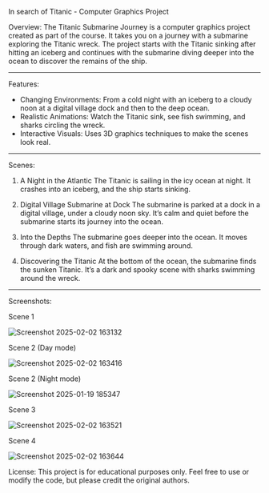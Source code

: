 In search of Titanic - Computer Graphics Project

Overview:
The Titanic Submarine Journey is a computer graphics project created as part of the course. It takes you on a journey with a submarine exploring the Titanic wreck. The project starts with the Titanic sinking after hitting an iceberg and continues with the submarine diving deeper into the ocean to discover the remains of the ship.

---------------------------------------------------------

Features:
- Changing Environments: From a cold night with an iceberg to a cloudy noon at a digital village dock and then to the deep ocean.
- Realistic Animations: Watch the Titanic sink, see fish swimming, and sharks circling the wreck.
- Interactive Visuals: Uses 3D graphics techniques to make the scenes look real.

------------------------------------------------------------

Scenes:

1. A Night in the Atlantic
   The Titanic is sailing in the icy ocean at night. It crashes into an iceberg, and the ship starts sinking.

2. Digital Village Submarine at Dock
   The submarine is parked at a dock in a digital village, under a cloudy noon sky. It’s calm and quiet before the submarine starts its journey into the ocean.

3. Into the Depths
   The submarine goes deeper into the ocean. It moves through dark waters, and fish are swimming around.

4. Discovering the Titanic
   At the bottom of the ocean, the submarine finds the sunken Titanic. It’s a dark and spooky scene with sharks swimming around the wreck.

---------------------------------------------------------------


Screenshots:

Scene 1






![Screenshot 2025-02-02 163132](https://github.com/user-attachments/assets/43ea23a8-7af1-44c0-a935-16241874aada)












Scene 2 (Day mode)


![Screenshot 2025-02-02 163416](https://github.com/user-attachments/assets/8b3e55a6-41ba-476b-863f-8a4cb9e468c6)















Scene 2 (Night mode)







![Screenshot 2025-01-19 185347](https://github.com/user-attachments/assets/0cd817ca-8c9f-4f3e-bae1-0521e8bc7257)








Scene 3







![Screenshot 2025-02-02 163521](https://github.com/user-attachments/assets/23ce983d-04c5-4738-ae19-d29f79b1dd43)











Scene 4








![Screenshot 2025-02-02 163644](https://github.com/user-attachments/assets/704aaf5d-d490-42d5-986a-d7d377feb594)
















License:
This project is for educational purposes only. Feel free to use or modify the code, but please credit the original authors.
